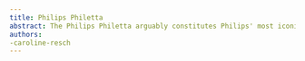 ```yaml
---
title: Philips Philetta
abstract: The Philips Philetta arguably constitutes Philips' most iconic radio.
authors: 
-caroline-resch
---
```

